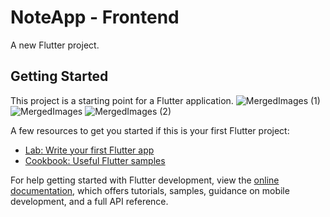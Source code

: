 # NoteApp - Frontend

A new Flutter project.

## Getting Started


This project is a starting point for a Flutter application.
![MergedImages (1)](https://user-images.githubusercontent.com/86608368/204505154-138c88ff-814d-4296-9877-be6d319adc7e.png)
![MergedImages](https://user-images.githubusercontent.com/86608368/204505330-9c9f1e01-2bcd-4731-baa3-021879768011.png)
![MergedImages (2)](https://user-images.githubusercontent.com/86608368/204505380-1a5c9567-6c16-442f-966d-dfb1c764f065.png)

A few resources to get you started if this is your first Flutter project:

- [Lab: Write your first Flutter app](https://docs.flutter.dev/get-started/codelab)
- [Cookbook: Useful Flutter samples](https://docs.flutter.dev/cookbook)

For help getting started with Flutter development, view the
[online documentation](https://docs.flutter.dev/), which offers tutorials,
samples, guidance on mobile development, and a full API reference.
